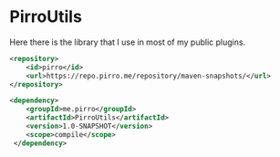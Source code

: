 # PirroUtils

Here there is the library that I use in most of my public plugins.

```xml
<repository>
    <id>pirro</id>
    <url>https://repo.pirro.me/repository/maven-snapshots/</url>
</repository>
```
```xml
<dependency>
    <groupId>me.pirro</groupId>
    <artifactId>PirroUtils</artifactId>
    <version>1.0-SNAPSHOT</version>
    <scope>compile</scope>
 </dependency>
```
